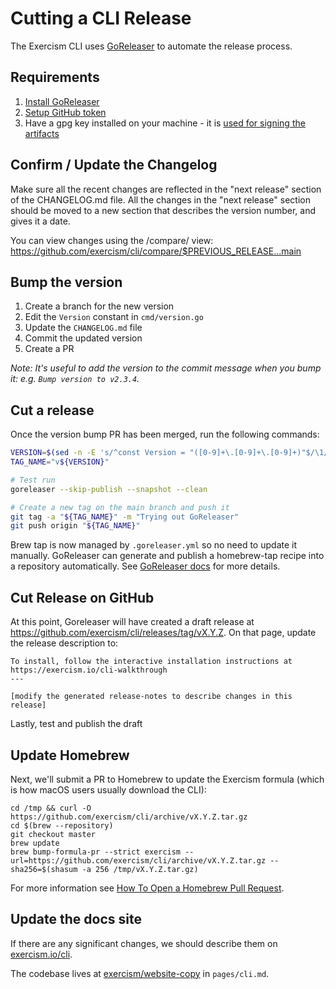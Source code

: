 # Cutting a CLI Release

The Exercism CLI uses [GoReleaser](https://goreleaser.com) to automate the release process.

## Requirements

1. [Install GoReleaser](https://goreleaser.com/install/)
1. [Setup GitHub token](https://goreleaser.com/scm/github/)
1. Have a gpg key installed on your machine - it is [used for signing the artifacts](https://goreleaser.com/customization/sign/)

## Confirm / Update the Changelog

Make sure all the recent changes are reflected in the "next release" section of the CHANGELOG.md file. 
All the changes in the "next release" section should be moved to a new section that describes the version number, and gives it a date.

You can view changes using the /compare/ view:
https://github.com/exercism/cli/compare/$PREVIOUS_RELEASE...main

## Bump the version

1. Create a branch for the new version
1. Edit the `Version` constant in `cmd/version.go`
1. Update the `CHANGELOG.md` file
1. Commit the updated version
1. Create a PR

_Note: It's useful to add the version to the commit message when you bump it: e.g. `Bump version to v2.3.4`._

## Cut a release

Once the version bump PR has been merged, run the following commands:

```bash
VERSION=$(sed -n -E 's/^const Version = "([0-9]+\.[0-9]+\.[0-9]+)"$/\1/p' cmd/version.go)
TAG_NAME="v${VERSION}"

# Test run
goreleaser --skip-publish --snapshot --clean

# Create a new tag on the main branch and push it
git tag -a "${TAG_NAME}" -m "Trying out GoReleaser"
git push origin "${TAG_NAME}"
```
Brew tap is now managed by `.goreleaser.yml` so no need to update it manually.
GoReleaser can generate and publish a homebrew-tap recipe into a repository
automatically. See [GoReleaser docs](https://goreleaser.com/customization/homebrew/)
for more details.

## Cut Release on GitHub

At this point, Goreleaser will have created a draft release at https://github.com/exercism/cli/releases/tag/vX.Y.Z.
On that page, update the release description to:

```
To install, follow the interactive installation instructions at https://exercism.io/cli-walkthrough
---

[modify the generated release-notes to describe changes in this release]
```

Lastly, test and publish the draft

## Update Homebrew

Next, we'll submit a PR to Homebrew to update the Exercism formula (which is how macOS users usually download the CLI):

```
cd /tmp && curl -O https://github.com/exercism/cli/archive/vX.Y.Z.tar.gz
cd $(brew --repository)
git checkout master
brew update
brew bump-formula-pr --strict exercism --url=https://github.com/exercism/cli/archive/vX.Y.Z.tar.gz --sha256=$(shasum -a 256 /tmp/vX.Y.Z.tar.gz)
```

For more information see [How To Open a Homebrew Pull Request](https://docs.brew.sh/How-To-Open-a-Homebrew-Pull-Request).

## Update the docs site

If there are any significant changes, we should describe them on
[exercism.io/cli](https://exercism.io/cli).

The codebase lives at [exercism/website-copy](https://github.com/exercism/website-copy) in `pages/cli.md`.
